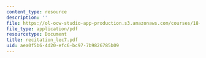 ```yaml
---
content_type: resource
description: ''
file: https://ol-ocw-studio-app-production.s3.amazonaws.com/courses/18-034-honors-differential-equations-spring-2004/aea0f5b64d20efc6bc977b9826785b09_recitation_lec7.pdf
file_type: application/pdf
resourcetype: Document
title: recitation_lec7.pdf
uid: aea0f5b6-4d20-efc6-bc97-7b9826785b09
---
```

